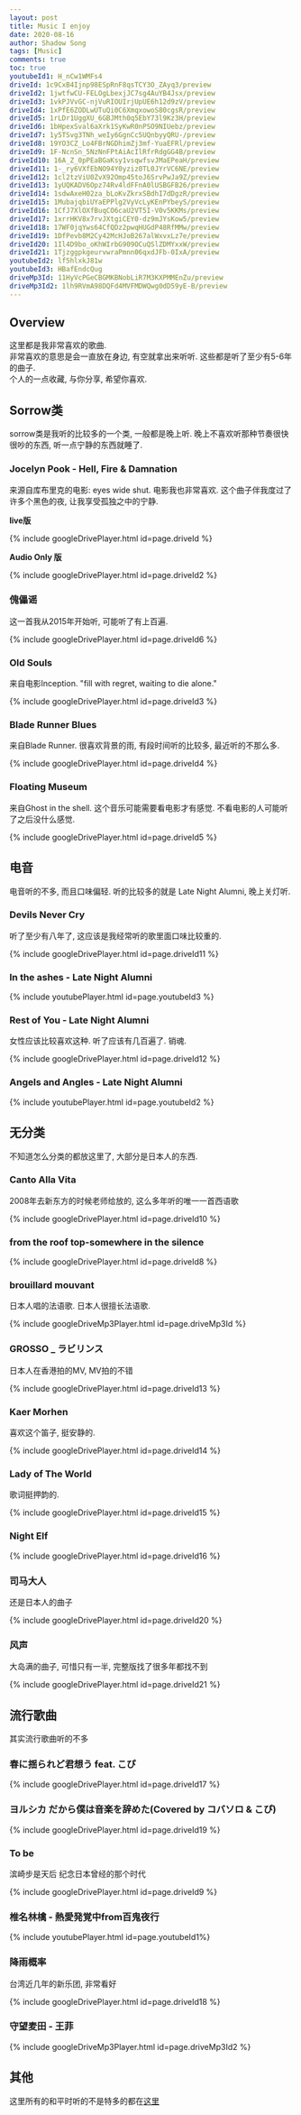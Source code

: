 ```yaml
---
layout: post
title: Music I enjoy
date: 2020-08-16
author: Shadow Song
tags: [Music]
comments: true
toc: true
youtubeId1: H_nCw1WMFs4
driveId: 1c9CxB4Ijnp98ESpRnF8qsTCY3O_ZAyq3/preview
driveId2: 1jwtfwCU-FELOgLbexjJC7sg4AuYB4Jsx/preview
driveId3: 1vkPJVvGC-njVuRIOUIrjUpUE6h12d9zV/preview
driveId4: 1xPfE6ZODLwUTuQi0C6XmqxowoS80cgsR/preview
driveId5: 1rLDr1UggXU_6GBJMth0q5EbY73l9Kz3H/preview
driveId6: 1bHpexSval6aXrk1SyKwR0nPSO9NIUebz/preview
driveId7: 1y5TSvg3TNh_weIy6GgnCc5UQnbyyQRU-/preview
driveId8: 19YO3CZ_Lo4FBrNGDhimZj3mf-YuaEFRl/preview
driveId9: 1F-NcnSn_5NzNnFPtAiAcIlRfrRdgGG4B/preview
driveId10: 16A_Z_0pPEaBGaKsy1vsqwfsvJMaEPeaH/preview
driveId11: 1-_ry6VXfEbNO94Y0yziz0TL0JYrVC6NE/preview
driveId12: 1cl2tzViU0ZvX92Omp45toJ6SrvPwJa9Z/preview
driveId13: 1yUQKADV6Opz74Rv4ldFFnA0lUSBGFB26/preview
driveId14: 1sdwAxeH02za_bLoKvZkrxSBdhI7dDgzR/preview
driveId15: 1MubajqbiUYaEPPlg2VyVcLyKEnPYbeyS/preview
driveId16: 1CfJ7XlOXfBuqCO6caU2VT5I-V0v5KKMs/preview
driveId17: 1xrrHKV8x7rvJXtgiCEY0-dz9mJYsKow5/preview
driveId18: 17WF0jqYws64CfQDz2pwqHUGdP48RfMMw/preview
driveId19: 1DfPevb8M2Cy42McHJoB267alWxvxLz7e/preview
driveId20: 1Il4D9bo_oKhWIrbG909OCuQSlZDMYxxW/preview
driveId21: 1TjzggpkgeurvwraPmnn06qxdJFb-0IxA/preview
youtubeId2: lf5hlxkJ81w
youtubeId3: HBafEndcQug
driveMp3Id: 11HyVcPGeCBGMKBNobLiR7M3KXPMMEnZu/preview
driveMp3Id2: 1lh9RVmA98DQFd4MVFMDWQwg0dD59yE-B/preview
---
```


## Overview
这里都是我非常喜欢的歌曲.   
非常喜欢的意思是会一直放在身边, 有空就拿出来听听. 这些都是听了至少有5-6年的曲子.  
个人的一点收藏, 与你分享, 希望你喜欢. 

## Sorrow类

sorrow类是我听的比较多的一个类, 一般都是晚上听. 晚上不喜欢听那种节奏很快很吵的东西, 听一点宁静的东西就睡了. 

### Jocelyn Pook - Hell, Fire & Damnation

来源自库布里克的电影: eyes wide shut. 电影我也非常喜欢. 这个曲子伴我度过了许多个黑色的夜, 让我享受孤独之中的宁静. 

**live版**

{% include googleDrivePlayer.html id=page.driveId %}

**Audio Only 版**

{% include googleDrivePlayer.html id=page.driveId2 %}

### 傀儡谣

这一首我从2015年开始听, 可能听了有上百遍. 

{% include googleDrivePlayer.html id=page.driveId6 %}

### Old Souls

来自电影Inception.    "fill with regret, waiting to die alone." 

{% include googleDrivePlayer.html id=page.driveId3 %}

### Blade Runner Blues

来自Blade Runner.  很喜欢背景的雨, 有段时间听的比较多, 最近听的不那么多. 

{% include googleDrivePlayer.html id=page.driveId4 %}

### Floating Museum

来自Ghost in the shell.  这个音乐可能需要看电影才有感觉.  不看电影的人可能听了之后没什么感觉. 

{% include googleDrivePlayer.html id=page.driveId5 %}


## 电音

电音听的不多, 而且口味偏轻.  听的比较多的就是 Late Night Alumni, 晚上关灯听.  

### Devils Never Cry

听了至少有八年了, 这应该是我经常听的歌里面口味比较重的. 

{% include googleDrivePlayer.html id=page.driveId11 %}

### In the ashes - Late Night Alumni

{% include youtubePlayer.html id=page.youtubeId3 %}

### Rest of You - Late Night Alumni

女性应该比较喜欢这种. 听了应该有几百遍了. 销魂. 

{% include googleDrivePlayer.html id=page.driveId12 %}

### Angels and Angles - Late Night Alumni

{% include youtubePlayer.html id=page.youtubeId2 %}

## 无分类

不知道怎么分类的都放这里了, 大部分是日本人的东西. 

### Canto Alla Vita

2008年去新东方的时候老师给放的, 这么多年听的唯一一首西语歌

{% include googleDrivePlayer.html id=page.driveId10 %}

### from the roof top-somewhere in the silence

{% include googleDrivePlayer.html id=page.driveId8 %}


### brouillard mouvant

日本人唱的法语歌. 日本人很擅长法语歌. 

{% include googleDriveMp3Player.html id=page.driveMp3Id %}

### GROSSO _ ラビリンス

日本人在香港拍的MV, MV拍的不错

{% include googleDrivePlayer.html id=page.driveId13 %}

### Kaer Morhen

喜欢这个笛子, 挺安静的. 

{% include googleDrivePlayer.html id=page.driveId14 %}

### Lady of The World

歌词挺押韵的. 

{% include googleDrivePlayer.html id=page.driveId15 %}

### Night Elf

{% include googleDrivePlayer.html id=page.driveId16 %}

### 司马大人

还是日本人的曲子

{% include googleDrivePlayer.html id=page.driveId20 %}

### 风声

大岛满的曲子, 可惜只有一半, 完整版找了很多年都找不到

{% include googleDrivePlayer.html id=page.driveId21 %}

## 流行歌曲

其实流行歌曲听的不多

### 春に揺られど君想う feat. こぴ

{% include googleDrivePlayer.html id=page.driveId17 %}

### ヨルシカ  だから僕は音楽を辞めた(Covered by コバソロ & こぴ)

{% include googleDrivePlayer.html id=page.driveId19 %}

### To be 

滨崎步是天后 纪念日本曾经的那个时代

{% include googleDrivePlayer.html id=page.driveId9 %}

### 椎名林檎 - 熱愛発覚中from百鬼夜行

{% include youtubePlayer.html id=page.youtubeId1%}

### 降雨概率

台湾近几年的新乐团, 非常看好

{% include googleDrivePlayer.html id=page.driveId18 %}

### 守望麦田 - 王菲

{% include googleDriveMp3Player.html id=page.driveMp3Id2 %}

## 其他

这里所有的和平时听的不是特多的都在[这里](https://drive.google.com/drive/folders/10LHkmKJmFpfkgLlGh1OgistKNPKijTDV?usp=sharing)